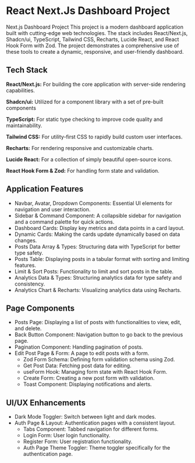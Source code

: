 
# React Next.Js Dashboard Project

Next.js Dashboard Project This project is a modern dashboard application built with cutting-edge web technologies. The stack includes React/Next.js, Shadcn/ui, TypeScript, Tailwind CSS, Recharts, Lucide React, and React Hook Form with Zod. The project demonstrates a comprehensive use of these tools to create a dynamic, responsive, and user-friendly dashboard.


## Tech Stack

**React/Next.js:** For building the core application with server-side rendering capabilities.

**Shadcn/ui:** Utilized for a component library with a set of pre-built components

**TypeScript:** For static type checking to improve code quality and maintainability.

**Tailwind CSS:** For utility-first CSS to rapidly build custom user interfaces.

**Recharts:** For rendering responsive and customizable charts.

**Lucide React:** For a collection of simply beautiful open-source icons.

**React Hook Form & Zod:** For handling form state and validation.
## Application Features

- Navbar, Avatar, Dropdown Components: Essential UI elements for navigation and user interaction.
- Sidebar & Command Component: A collapsible sidebar for navigation and a command palette for quick actions.
- Dashboard Cards: Display key metrics and data points in a card layout.
- Dynamic Cards: Making the cards update dynamically based on data changes.
- Posts Data Array & Types: Structuring data with TypeScript for better type safety.
- Posts Table: Displaying posts in a tabular format with sorting and limiting features.
- Limit & Sort Posts: Functionality to limit and sort posts in the table.
- Analytics Data & Types: Structuring analytics data for type safety and consistency.
- Analytics Chart & Recharts: Visualizing analytics data using Recharts.


## Page Components

- Posts Page: Displaying a list of posts with functionalities to view, edit, and delete.
- Back Button Component: Navigation button to go back to the previous page.
- Pagination Component: Handling pagination of posts.
- Edit Post Page & Form: A page to edit posts with a form.
    - Zod Form Schema: Defining form validation schema using Zod.
    - Get Post Data: Fetching post data for editing.
    - useForm Hook: Managing form state with React Hook Form.
    - Create Form: Creating a new post form with validation.
    - Toast Component: Displaying notifications and alerts.

## UI/UX Enhancements

- Dark Mode Toggler: Switch between light and dark modes.
- Auth Page & Layout: Authentication pages with a consistent layout.
    - Tabs Component: Tabbed navigation for different forms.
    - Login Form: User login functionality.
    - Register Form: User registration functionality.
    - Auth Page Theme Toggler: Theme toggler specifically for the authentication page.
